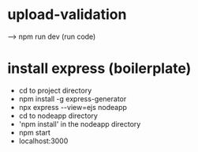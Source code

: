 # upload-validation
--> npm run dev (run code)


# install express (boilerplate)
- cd to project directory
- npm install -g express-generator
- npx express --view=ejs nodeapp
- cd to nodeapp directory
- 'npm install' in the nodeapp directory
- npm start
- localhost:3000